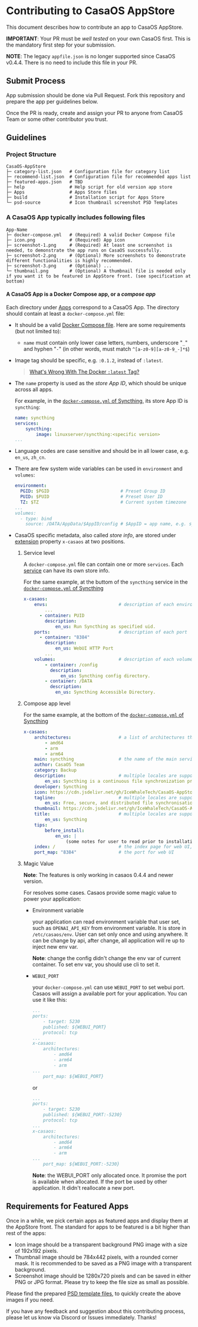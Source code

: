 # Contributing to CasaOS AppStore

This document describes how to contribute an app to CasaOS AppStore.

**IMPORTANT**: Your PR must be *well tested* on your own CasaOS first. This is the mandatory first step for your submission.

**NOTE**: The legacy `appfile.json` is no longer supported since CasaOS v0.4.4. There is no need to include this file in your PR.

## Submit Process

App submission should be done via Pull Request. Fork this repository and prepare the app per guidelines below.

Once the PR is ready, create and assign your PR to anyone from CasaOS Team or some other contributor you trust.

## Guidelines

### Project Structure

```shell
CasaOS-AppStore
├─ category-list.json   # Configuration file for category list
├─ recommend-list.json  # Configuration file for recommended apps list
├─ featured-apps.json   # TBD
├─ help                 # Help script for old version app store
├─ Apps                 # Apps Store files
├─ build                # Installation script for Apps Store
└─ psd-source           # Icon thumbnail screenshot PSD Templates
```

### A CasaOS App typically includes following files

```shell
App-Name
├─ docker-compose.yml   # (Required) A valid Docker Compose file
├─ icon.png             # (Required) App icon
├─ screenshot-1.png     # (Required) At least one screenshot is needed, to demonstrate the app runs on CasaOS successfully.
├─ screenshot-2.png     # (Optional) More screenshots to demonstrate different functionalities is highly recommended.
├─ screenshot-3.png     # (Optional) ...
└─ thumbnail.png        # (Optional) A thumbnail file is needed only if you want it to be featured in AppStore front. (see specification at bottom)
```

#### A CasaOS App is a Docker Compose app, or a *compose app*

Each directory under [Apps](Apps) correspond to a CasaOS App. The directory should contain at least a `docker-compose.yml` file:

- It should be a valid [Docker Compose file](https://docs.docker.com/compose/compose-file/). Here are some requirements (but not limited to):

  - `name` must contain only lower case letters, numbers, underscore "`_`" and hyphen "`-`" (in other words, must match `^[a-z0-9][a-z0-9_-]*$`)

- Image tag should be specific, e.g. `:0.1.2`, instead of `:latest`.

  > [What's Wrong With The Docker `:latest` Tag?](https://github.com/IceWhaleTech/CasaOS-AppStore/issues/167)

- The `name` property is used as the *store App ID*, which should be unique across all apps.

    For example, in the [`docker-compose.yml` of Syncthing](Apps/Syncthing/docker-compose.yml#L1), its store App ID is `syncthing`:

    ```yaml
    name: syncthing
    services:
        syncthing:
            image: linuxserver/syncthing:<specific version>
    ...
    ```

- Language codes are case sensitive and should be in all lower case, e.g. `en_us`, `zh_cn`.

- There are few system wide variables can be used in `environment` and `volumes`:

    ```yaml
    environment:
      PGID: $PGID                           # Preset Group ID
      PUID: $PUID                           # Preset User ID
      TZ: $TZ                               # Current system timezone
    ...
    volumes:
      - type: bind
        source: /DATA/AppData/$AppID/config # $AppID = app name, e.g. syncthing
    ```

- CasaOS specific metadata, also called *store info*, are stored under [extension](https://docs.docker.com/compose/compose-file/#extension) property `x-casaos` at two positions.

    1. Service level

        A `docker-compose.yml` file can contain one or more `services`. Each [service](https://docs.docker.com/compose/compose-file/#services-top-level-element) can have its own store info.

        For the same example, at the buttom of the `syncthing` service in the [`docker-compose.yml` of Syncthing](Apps/Syncthing/docker-compose.yml)

        ```yaml
        x-casaos:
            envs:                           # description of each environment variable
                ...
              - container: PUID
                description:
                    en_us: Run Syncthing as specified uid.
            ports:                          # description of each port
              - container: "8384"
                description:
                    en_us: WebUI HTTP Port
                ...
            volumes:                        # description of each volume
                - container: /config
                  description:
                      en_us: Syncthing config directory.
                - container: /DATA
                  description:
                    en_us: Syncthing Accessible Directory.
        ```

    2. Compose app level

        For the same example, at the bottom of the [`docker-compose.yml` of Syncthing](Apps/Syncthing/docker-compose.yml)

        ```yaml
        x-casaos:
            architectures:                  # a list of architectures that the app supports
                - amd64
                - arm
                - arm64
            main: syncthing                 # the name of the main service under `services`
            author: CasaOS Team
            category: Backup
            description:                    # multiple locales are supported
                en_us: Syncthing is a continuous file synchronization program. It synchronizes files between two or more computers in real time, safely protected from prying eyes. Your data is your data alone and you deserve to choose where it is stored, whether it is shared with some third party, and how it's transmitted over the internet.
            developer: Syncthing
            icon: https://cdn.jsdelivr.net/gh/IceWhaleTech/CasaOS-AppStore@main/Apps/Syncthing/icon.png
            tagline:                        # multiple locales are supported
                en_us: Free, secure, and distributed file synchronisation tool.
            thumbnail: https://cdn.jsdelivr.net/gh/IceWhaleTech/CasaOS-AppStore@main/Apps/Jellyfin/thumbnail.jpg
            title:                          # multiple locales are supported
                en_us: Syncthing
            tips:
                before_install:
                    en_us: |
                        (some notes for user to read prior to installation, such as preset `username` and `password` - markdown is supported!)
            index: /                        # the index page for web UI, e.g. index.html
            port_map: "8384"                # the port for web UI
        ```

    3. Magic Value

        **Note**: The features is only working in casaos 0.4.4 and newer version.

        For resolves some cases. Casaos provide some magic value to power your application:

        - Environment variable

            your application can read environment variable that user set, such as `OPENAI_API_KEY` from environment variable. It is store in `/etc/casaos/env`. User can set only once and using anywhere. It can be change by api, after change, all application will re up to inject new env var.

            **Note**: change the config didn't change the env var of current container. To set env var, you should use cli to set it.

        - `WEBUI_PORT`

            your `docker-compose.yml` can use `WEBUI_PORT` to set webui port. Casaos will assign a available port for your application. You can use it like this:

            ```yaml
            ...
            ports:
                - target: 5230
                published: ${WEBUI_PORT}
                protocol: tcp
            ...
            x-casaos:
                architectures:
                    - amd64
                    - arm64
                    - arm
            ...
                port_map: ${WEBUI_PORT}
            ```

            or

            ```yaml
            ...
            ports:
                - target: 5230
                published: ${WEBUI_PORT:-5230}
                protocol: tcp
            ...
            x-casaos:
                architectures:
                    - amd64
                    - arm64
                    - arm
            ...
                port_map: ${WEBUI_PORT:-5230}
            ```

            **Note**: the WEBUI_PORT only allocated once. It promise the port is available when allocated. If the port be used by other application. It didn't reallocate a new port.

## Requirements for Featured Apps

Once in a while, we pick certain apps as featured apps and display them at the AppStore front. The standard for apps to be featured is a bit higher than rest of the apps:

- Icon image should be a transparent background PNG image with a size of 192x192 pixels.
- Thumbnail image should be 784x442 pixels, with a rounded corner mask. It is recommended to be saved as a PNG image with a transparent background.
- Screenshot image should be 1280x720 pixels and can be saved in either PNG or JPG format. Please try to keep the file size as small as possible.

Please find the prepared [PSD template files](psd-source), to quickly create the above images if you need.

If you have any feedback and suggestion about this contributing process, please let us know via Discord or Issues immediately. Thanks!

